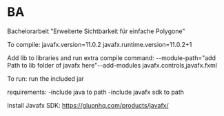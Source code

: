 # BA
Bachelorarbeit "Erweiterte Sichtbarkeit für einfache Polygone"

To compile:
javafx.version=11.0.2
javafx.runtime.version=11.0.2+1

Add lib to libraries and run extra compile command:
--module-path="add Path to lib folder of javafx here"--add-modules javafx.controls,javafx.fxml

To run:
run the included jar

requirements:
-include java to path
-include javafx sdk to path

Install Javafx SDK: https://gluonhq.com/products/javafx/



